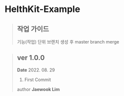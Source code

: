 # HelthKit-Example

>## 작업 가이드  
>기능(작업) 단위 브랜치 생성 후 master branch merge

>## ver 1.0.0
> **Date** 2022. 08. 29
> 1. First Commit
>
> author **Jaewook Lim**
